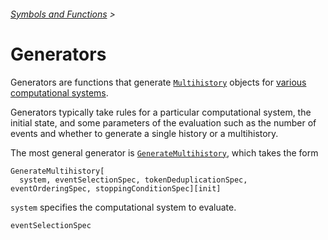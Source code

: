 ###### [Symbols and Functions](/README.md#symbols-and-functions) >

# Generators

Generators are functions that generate [`Multihistory`](TODO) objects for
[various computational systems]($SetReplaceSystems.md).

Generators typically take rules for a particular computational system, the initial state, and some parameters of the
evaluation such as the number of events and whether to generate a single history or a multihistory.

The most general generator is [`GenerateMultihistory`](TODO), which takes the form

```wl
GenerateMultihistory[
  system, eventSelectionSpec, tokenDeduplicationSpec, eventOrderingSpec, stoppingConditionSpec][init]
```

`system` specifies the computational system to evaluate.

`eventSelectionSpec`
